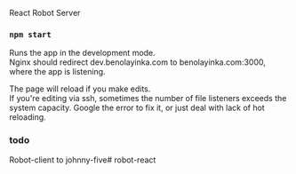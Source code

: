 React Robot Server

### `npm start`

Runs the app in the development mode. <br />
Nginx should redirect dev.benolayinka.com to benolayinka.com:3000, where the app is listening.

The page will reload if you make edits.<br />
If you're editing via ssh, sometimes the number of file listeners exceeds the system capacity. Google the error to fix it, or just deal with lack of hot reloading.

### todo
Robot-client to johnny-five# robot-react
